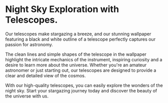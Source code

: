 <!--font:Poppins-->

# Night Sky Exploration with Telescopes.

Our telescopes make stargazing a breeze, and our stunning wallpaper featuring a black and white outline of a telescope perfectly captures our passion for astronomy.

The clean lines and simple shapes of the telescope in the wallpaper highlight the intricate mechanics of the instrument, inspiring curiosity and a desire to learn more about the universe. Whether you're an amateur astronomer or just starting out, our telescopes are designed to provide a clear and detailed view of the cosmos.

With our high-quality telescopes, you can easily explore the wonders of the night sky. Start your stargazing journey today and discover the beauty of the universe with us.

<!--

Write me markdown content of website with wallpaper:

"A black and white outline of a telescope, with clean lines and simple shapes that highlight the intricate mechanics of the instrument."

The header of the page should not be copy of the text but rather a real content of the website which is using this wallpaper.


---


# Stargazing Made Easy with Our Telescopes

Looking to explore the wonders of the night sky? Our high-quality telescopes make stargazing a breeze. And what better way to showcase our love for astronomy than with this stunning wallpaper featuring a black and white outline of a telescope.

The clean lines and simple shapes highlight the intricate mechanics of the instrument, inspiring curiosity and a desire to learn more about the universe. Whether you're an amateur astronomer or just starting out, our telescopes are designed to provide a clear and detailed view of the cosmos.

So why wait? Start your stargazing journey today with our top-of-the-line telescopes.


---


Heading is too long, rewrite whole content.


---


# Explore the Universe with Our Telescopes

Our telescopes make stargazing a breeze, and our stunning wallpaper featuring a black and white outline of a telescope is a perfect reflection of our love for astronomy.

The clean lines and simple shapes of the telescope in the wallpaper highlight the intricate mechanics of the instrument, inspiring curiosity and a desire to learn more about the universe. Whether you're an amateur astronomer or just starting out, our telescopes are designed to provide a clear and detailed view of the cosmos.

With our high-quality telescopes, exploring the wonders of the night sky has never been easier. So why wait? Start your stargazing journey today and discover the beauty of the universe with us.


---


Heading is too long, rewrite whole content.


---


# Discover the Universe with Our Telescopes

Our telescopes make stargazing a breeze, and our stunning wallpaper featuring a black and white outline of a telescope is a perfect reflection of our love for astronomy.

The clean lines and simple shapes of the telescope in the wallpaper highlight the intricate mechanics of the instrument, inspiring curiosity and a desire to learn more about the universe. Whether you're an amateur astronomer or just starting out, our telescopes are designed to provide a clear and detailed view of the cosmos.

With our high-quality telescopes, exploring the wonders of the night sky has never been easier. Start your stargazing journey today and discover the beauty of the universe with us.


---


Heading is too long, rewrite whole content.


---


# Explore the Night Sky with Our Telescopes

Our telescopes make stargazing a breeze, and our stunning wallpaper featuring a black and white outline of a telescope perfectly captures our passion for astronomy.

The clean lines and simple shapes of the telescope in the wallpaper highlight the intricate mechanics of the instrument, inspiring curiosity and a desire to learn more about the universe. Whether you're an amateur astronomer or just starting out, our telescopes are designed to provide a clear and detailed view of the cosmos.

With our high-quality telescopes, you can easily explore the wonders of the night sky. Start your stargazing journey today and discover the beauty of the universe with us.


---


Write me a Google font which is best fitting for the website.

Pick from the list:
- Montserrat
- Raleway
- Poppins
- Exo 2
- Open Sans
- Futura
- Barlow Condensed
- IBM Plex Sans
- Roboto
- Alegreya
- Lobster
- Playfair Display
- Inter
- Orbitron
- Great Vibes
- Lato
- Dancing Script


Write just the font name nothing else.


---


Poppins

-->
